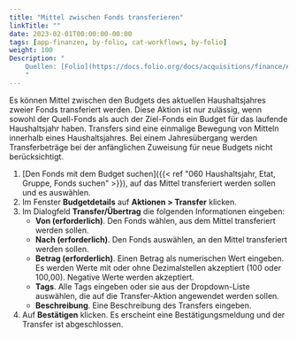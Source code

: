 ```yaml
---
title: "Mittel zwischen Fonds transferieren"
linkTitle: ""
date: 2023-02-01T00:00:00-00:00
tags: [app-finanzen, by-folio, cat-workflows, by-folio]
weight: 100
Description: "
    Quellen: [Folio](https://docs.folio.org/docs/acquisitions/finance/#transferring-money-between-funds) & [GBV](https://info.gbv.de/display/FOLIOGBVEXTERN/Folio:+Mittel+zwischen+Fonds+transferieren)
    "
---
```


Es können Mittel zwischen den Budgets des aktuellen Haushaltsjahres zweier Fonds transferiert werden. Diese Aktion ist nur zulässig, wenn sowohl der Quell-Fonds als auch der Ziel-Fonds ein Budget für das laufende Haushaltsjahr haben. Transfers sind eine einmalige Bewegung von Mitteln innerhalb eines Haushaltsjahres. Bei einem Jahresübergang werden Transferbeträge bei der anfänglichen Zuweisung für neue Budgets nicht berücksichtigt.

1.  [Den Fonds mit dem Budget suchen]({{< ref "060 Haushaltsjahr, Etat, Gruppe, Fonds suchen" >}}), auf das Mittel transferiert werden sollen und es auswählen.
2.  Im Fenster **Budgetdetails** auf **Aktionen > Transfer** klicken.
3.  Im Dialogfeld **Transfer/Übertrag** die folgenden Informationen eingeben:
    * **Von (erforderlich)**. Den Fonds wählen, aus dem Mittel transferiert werden sollen.
    * **Nach (erforderlich)**. Den Fonds auswählen, an den Mittel transferiert werden sollen.
    * **Betrag (erforderlich)**. Einen Betrag als numerischen Wert eingeben. Es werden Werte mit oder ohne Dezimalstellen akzeptiert (100 oder 100,00). Negative Werte werden akzeptiert.
    * **Tags**. Alle Tags eingeben oder sie aus der Dropdown-Liste auswählen, die auf die Transfer-Aktion angewendet werden sollen.
    * **Beschreibung**. Eine Beschreibung des Transfers eingeben.
4.  Auf **Bestätigen** klicken. Es erscheint eine Bestätigungsmeldung und der Transfer ist abgeschlossen.
